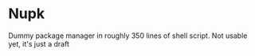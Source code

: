 # Nupk
Dummy package manager in roughly 350 lines of shell script.
Not usable yet, it's just a draft
